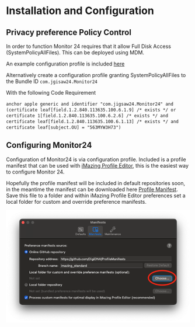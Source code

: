 # Installation and Configuration

## Privacy preference Policy Control

In order to function Monitor 24 requires that it allow Full Disk Access (SystemPolicyAllFiles). This can be deployed using MDM.

An example configuration profile is included [here](../Configuration%20Profiles/Monitor24%20Full%20Disk%20Access.mobileconfig)

Alternatively create a configuration profile granting SystemPolicyAllFiles to the Bundle ID `com.jgisaw24.Monitor24`

With the following Code Requirement

```
anchor apple generic and identifier "com.jigsaw24.Monitor24" and (certificate leaf[field.1.2.840.113635.100.6.1.9] /* exists */ or certificate 1[field.1.2.840.113635.100.6.2.6] /* exists */ and certificate leaf[field.1.2.840.113635.100.6.1.13] /* exists */ and certificate leaf[subject.OU] = "563MYW3H73")
```

## Configuring Monitor24

Configuration of Monitor24 is via configuration profile. Included is a profile manifest that can be used with [iMazing Profile Editor](https://imazing.com/profile-editor), this is the easiest way to configure Monitor 24.

Hopefully the profile manifest will be included in default repositories soon, in the meantime the manifest can be downloaded here [Profile Manifest](../Profile%20Manifest/com.jigsaw24.Monitor24.plist). Save this file to a folder and within iMazing Profile Editor preferences set a local folder for custom and override preference manifests.

![iMazing Preferences Pane](./iMazingPreferences.png)
